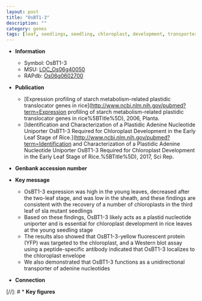 ```yaml
---
layout: post
title: "OsBT1-3"
description: ""
category: genes
tags: [leaf, seedlings, seedling, chloroplast, development, transporter, chloroplast development]
---
```


* **Information**  
    + Symbol: OsBT1-3  
    + MSU: [LOC_Os06g40050](http://rice.plantbiology.msu.edu/cgi-bin/ORF_infopage.cgi?orf=LOC_Os06g40050)  
    + RAPdb: [Os06g0602700](http://rapdb.dna.affrc.go.jp/viewer/gbrowse_details/irgsp1?name=Os06g0602700)  

* **Publication**  
    + [Expression profiling of starch metabolism-related plastidic translocator genes in rice](http://www.ncbi.nlm.nih.gov/pubmed?term=Expression profiling of starch metabolism-related plastidic translocator genes in rice%5BTitle%5D), 2006, Planta.
    + [Identification and Characterization of a Plastidic Adenine Nucleotide Uniporter OsBT1-3 Required for Chloroplast Development in the Early Leaf Stage of Rice.](http://www.ncbi.nlm.nih.gov/pubmed?term=Identification and Characterization of a Plastidic Adenine Nucleotide Uniporter OsBT1-3 Required for Chloroplast Development in the Early Leaf Stage of Rice.%5BTitle%5D), 2017, Sci Rep.

* **Genbank accession number**  

* **Key message**  
    + OsBT1-3 expression was high in the young leaves, decreased after the two-leaf stage, and was low in the sheath, and these findings are consistent with the recovery of a number of chloroplasts in the third leaf of sla mutant seedlings
    + Based on these findings, OsBT1-3 likely acts as a plastid nucleotide uniporter and is essential for chloroplast development in rice leaves at the young seedling stage
    + The results also showed that OsBT1-3-yellow fluorescent protein (YFP) was targeted to the chloroplast, and a Western blot assay using a peptide-specific antibody indicated that OsBT1-3 localizes to the chloroplast envelope
    + We also demonstrated that OsBT1-3 functions as a unidirectional transporter of adenine nucleotides

* **Connection**  

[//]: # * **Key figures**  


